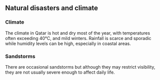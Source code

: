 ## Natural disasters and climate

### **Climate**

The climate in Qatar is hot and dry most of the year, with temperatures often exceeding 40°C, and mild winters. Rainfall is scarce and sporadic while humidity levels can be high, especially in coastal areas.

### **Sandstorms**

There are occasional sandstorms but although they may restrict visibility, they are not usually severe enough to affect daily life.